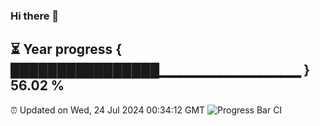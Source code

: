 ### Hi there 👋
⏳ Year progress { ████████████████▁▁▁▁▁▁▁▁▁▁▁▁▁▁ } 56.02 %
---
⏰ Updated on Wed, 24 Jul 2024 00:34:12 GMT
![Progress Bar CI](https://github.com/Moyi321/Moyi321/workflows/Progress%20Bar%20CI/badge.svg)
